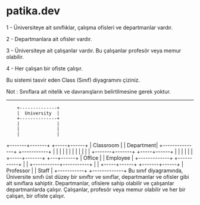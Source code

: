 # patika.dev
1 - Üniversiteye ait sınıflıklar, çalışma ofisleri ve departmanlar vardır.

2 - Departmanlara ait ofisler vardır.

3 - Üniversiteye ait çalışanlar vardır. Bu çalışanlar profesör veya memur olabilir.

4 - Her çalışan bir ofiste çalışır.

Bu sistemi tasvir eden Class (Sınıf) diyagramını çiziniz.

Not : Sınıflara ait nitelik ve davranışların belirtilmesine gerek yoktur.

--------------------------------------------------------------------------------------


        +--------------+
        |  University  |
        +--------------+
        |              |
        |              |
        |              |
+-------+-------+  +-----+------+
|   Classroom   |  | Department|
+---------------+  +-----------+
|               |  |           |
|               |  |           |
|               |  |           |
+-------+-------+  +-----+------+
        |              |
        |              |
        |              |
  +-----+-------+  +---+------+
  |     Office   |  |  Employee |
  +-------------+  +-----------+
                    |
                    |
        +-----------+-----------+
        |                       |
  +-----+------+        +-------+------+
  | Professor |        |    Staff    |
  +-----------+        +-------------+
Bu sınıf diyagramında, Üniversite sınıfı üst düzey bir sınıftır ve sınıflar, departmanlar ve ofisler gibi alt sınıflara sahiptir. Departmanlar, ofislere sahip olabilir ve çalışanlar departmanlarda çalışır. Çalışanlar, profesör veya memur olabilir ve her bir çalışan, bir ofiste çalışır.

